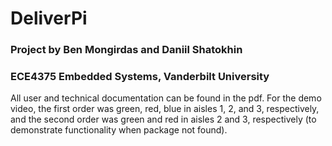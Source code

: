 # DeliverPi

### Project by Ben Mongirdas and Daniil Shatokhin

### ECE4375 Embedded Systems, Vanderbilt University

All user and technical documentation can be found in the pdf. For the demo video, the first order was green, red, blue in aisles 1, 2, and 3, respectively, and the second order was green and red in aisles 2 and 3, respectively (to demonstrate functionality when package not found).
